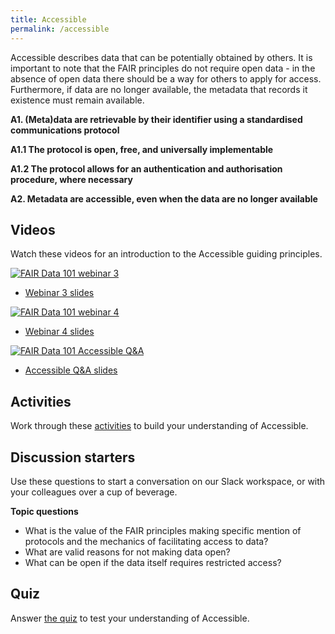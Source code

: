 ```yaml
---
title: Accessible
permalink: /accessible
---
```


Accessible describes data that can be potentially obtained by others. It is important to note that the FAIR principles do not require open data - in the absence of open data there
should be a way for others to apply for access. Furthermore, if data are no longer available, the metadata that records it existence must remain available.

**A1. (Meta)data are retrievable by their identifier using a standardised communications protocol**

**A1.1 The protocol is open, free, and universally implementable**

**A1.2 The protocol allows for an authentication and authorisation procedure, where necessary**

**A2. Metadata are accessible, even when the data are no longer available**

## Videos

Watch these videos for an introduction to the Accessible guiding principles.

[![FAIR Data 101 webinar 3](https://img.youtube.com/vi/TZzHAc6rhKI/0.jpg)](https://www.youtube.com/watch?v=TZzHAc6rhKI)

* [Webinar 3 slides](webinar-3-slides.pdf)

[![FAIR Data 101 webinar 4](https://img.youtube.com/vi/k10pIbkpsNA/0.jpg)](https://www.youtube.com/watch?v=k10pIbkpsNA)

* [Webinar 4 slides](webinar-4-slides.pdf)

[![FAIR Data 101 Accessible Q&A](https://img.youtube.com/vi/0tR-K7DKD3Q/0.jpg)](https://www.youtube.com/watch?v=0tR-K7DKD3Q)

* [Accessible Q&A slides](accessible-qa-slides.pdf)

## Activities

Work through these [activities](activities.md) to build your understanding of Accessible.

## Discussion starters

Use these questions to start a conversation on our Slack workspace, or with your colleagues over a cup of beverage.

**Topic questions**
* What is the value of the FAIR principles making specific mention of protocols and the mechanics of facilitating access to data?
* What are valid reasons for not making data open?
* What can be open if the data itself requires restricted access?

## Quiz

Answer [the quiz](https://www.surveymonkey.com/r/QZXY5GN) to test your understanding of Accessible.
